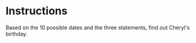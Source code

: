 # Instructions

Based on the 10 possible dates and the three statements, find out Cheryl's birthday.
